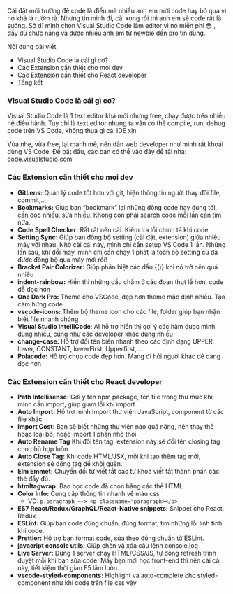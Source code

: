 Cài đặt môi trường để code là điều mà nhiều anh em mới code hay bỏ qua vì nó khá là rườm rà. Nhưng tin mình đi, cài xong rồi thì anh em sẽ code rất là sướng. Sở dĩ mình chọn Visual Studio Code làm editor vì nó miễn phí 😳 , đầy đủ chức năng và được nhiều anh em từ newbie đến pro tin dùng.

Nội dung bài viết

- Visual Studio Code là cái gì cơ?
- Các Extension cần thiết cho mọi dev
- Các Extension cần thiết cho React developer
- Tổng kết

### Visual Studio Code là cái gì cơ?

Visual Studio Code là 1 text editor khá mới nhưng free, chạy được trên nhiều hệ điều hành. Tuy chỉ là text editor nhưng ta vẫn có thể compile, run, debug code trên VS Code, không thua gì cái IDE xịn.

Vừa nhẹ, vừa free, lại mạnh mẽ, nên dân web developer như mình rất khoái dùng VS Code. Để bắt đầu, các bạn có thể vào đây để tải nha: code.visualstudio.com

### Các Extension cần thiết cho mọi dev

- **GitLens:** Quản lý code tốt hơn với git, hiện thông tin người thay đổi file, commit,…
- **Bookmarks:** Giúp bạn “bookmark” lại những dòng code hay đụng tới, cần đọc nhiều, sửa nhiều. Không còn phải search code mỗi lần cần tìm nữa.
- **Code Spell Checker:** Rất rất nên cài. Kiểm tra lỗi chính tả khi code
- **Setting Sync:** Giúp bạn đồng bộ setting (cài đặt, extension) giữa nhiều máy với nhau. Nhờ cài cái này, mình chỉ cần setup VS Code 1 lần. Những lần sau, khi đổi máy, mình chỉ cần chạy 1 phát là toàn bộ setting cũ đã được đồng bộ qua máy mới rồi!
- **Bracket Pair Colorizer:** Giúp phân biệt các dấu {()} khi nó trở nên quá nhiều
- **indent-rainbow:** Hiển thị những dấu chấm ở các đoạn thụt lề hơn, code dễ đọc hơn
- **One Dark Pro:** Theme cho VSCode, đẹp hơn theme mặc định nhiều. Tạo cảm hứng code
- **vscode-icons:** Thêm bộ theme icon cho các file, folder giúp bạn nhận biết file nhanh chóng
- **Visual Studio IntelliCode**: AI hỗ trợ hiển thị gợi ý các hàm được mình dùng nhiều, cũng như các developer khác dùng nhiều
- **change-case:** Hỗ trợ đổi tên biến nhanh theo các định dạng UPPER, lower, CONSTANT, lowerFirst, Upperfirst,...
- **Polacode:** Hỗ trợ chụp code đẹp hơn. Mang đi hỏi người khác dễ dàng đọc hơn

### Các Extension cần thiết cho React developer

- **Path Intellisense:** Gợi ý tên npm package, tên file trong thư mục khi mình cần import, giúp giảm lỗi khi import
- **Auto Import:** Hỗ trợ mình Import thư viện JavaScript, component từ các file khác
- **Import Cost:** Bạn sẽ biết những thư viện nào quá nặng, nên thay thế hoặc loại bỏ, hoặc import 1 phần nhỏ thôi
- **Auto Rename Tag** Khi đổi tên tag, extension này sẽ đổi tên closing tag cho phù hợp luôn.
- **Auto Close Tag:** Khi code HTML/JSX, mỗi khi tạo thêm tag mới, extension sẽ đóng tag để khỏi quên.
- **Elm Emmet:** Chuyển đổi từ viết tắt các từ khoá viết tắt thành phần các thẻ đầy đủ.
- **htmltagwrap:** Bao bọc code đã chọn bằng các thẻ HTML
- **Color Info:** Cung cấp thông tin nhanh về màu css
  - VD: `p.paragraph ~~> <p className="paragraph></p>`
- **ES7 React/Redux/GraphQL/React-Native snippets:** Snippet cho React, Redux
- **ESLint:** Giúp bạn code đúng chuẩn, đúng format, tìm những lỗi linh tinh khi code.
- **Prettier:** Hỗ trợ bạn format code, sửa theo đúng chuẩn từ ESLint.
- **javacript console utils:** Giúp chèn và xóa câu lệnh console.log
- **Live Server:** Dựng 1 server chạy HTML/CSS/JS, tự động refresh trình duyệt mỗi khi bạn sửa code. Mấy bạn mới học front-end thì nên cài cái này, tiết kiệm thời gian F5 lắm luôn.
- **vscode-styled-components:** Highlight và auto-complete cho styled-component như khi code trên file css vậy
